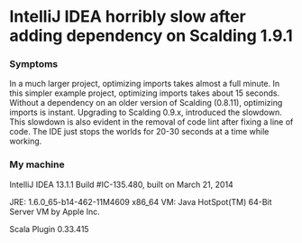 IntelliJ IDEA horribly slow after adding dependency on Scalding 1.9.1
=============

### Symptoms

In a much larger project, optimizing imports takes almost a full minute. In this simpler example project, optimizing imports takes about 15 seconds. Without a dependency on an older version of Scalding (0.8.11), optimizing imports is instant. Upgrading to Scalding 0.9.x, introduced the slowdown. This slowdown is also evident in the removal of code lint after fixing a line of code. The IDE just stops the worlds for 20-30 seconds at a time while working.

### My machine

IntelliJ IDEA 13.1.1
Build #IC-135.480, built on March 21, 2014

JRE: 1.6.0_65-b14-462-11M4609 x86_64
VM: Java HotSpot(TM) 64-Bit Server VM by Apple Inc.

Scala Plugin 0.33.415
